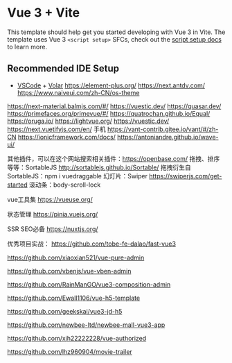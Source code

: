 # Vue 3 + Vite

This template should help get you started developing with Vue 3 in Vite. The template uses Vue 3 `<script setup>` SFCs, check out the [script setup docs](https://v3.vuejs.org/api/sfc-script-setup.html#sfc-script-setup) to learn more.

## Recommended IDE Setup

- [VSCode](https://code.visualstudio.com/) + [Volar](https://marketplace.visualstudio.com/items?itemName=johnsoncodehk.volar)
https://element-plus.org/
https://next.antdv.com/
https://www.naiveui.com/zh-CN/os-theme

https://next-material.balmjs.com/#/
https://vuestic.dev/
https://quasar.dev/
https://primefaces.org/primevue/#/
https://quatrochan.github.io/Equal/
https://oruga.io/
https://lightvue.org/
https://vuestic.dev/
https://next.vuetifyjs.com/en/
手机
https://vant-contrib.gitee.io/vant/#/zh-CN
https://ionicframework.com/docs/
https://antoniandre.github.io/wave-ui/

其他插件，可以在这个网站搜索相关插件：https://openbase.com/
拖拽、排序等等：SortableJS http://sortablejs.github.io/Sortable/
拖拽衍生自SortableJS：npm i vuedraggable
幻灯片：Swiper https://swiperjs.com/get-started
滚动条：body-scroll-lock

vue工具集
https://vueuse.org/

状态管理
https://pinia.vuejs.org/

SSR SEO必备
https://nuxtjs.org/

优秀项目实战：
https://github.com/tobe-fe-dalao/fast-vue3

https://github.com/xiaoxian521/vue-pure-admin

https://github.com/vbenjs/vue-vben-admin

https://github.com/RainManGO/vue3-composition-admin

https://github.com/Ewall1106/vue-h5-template

https://github.com/geekskai/vue3-jd-h5

https://github.com/newbee-ltd/newbee-mall-vue3-app

https://github.com/xjh22222228/vue-authorized

https://github.com/lhz960904/movie-trailer
